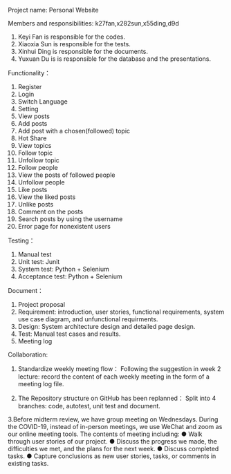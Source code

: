 Project name: 
Personal Website

Members and responsibilities: k27fan,x282sun,x55ding,d9d

1. Keyi Fan is responsible for the codes.
2. Xiaoxia Sun is responsible for the tests.
3. Xinhui Ding is responsible for the documents.
4. Yuxuan Du is is responsible for the database and the presentations.

Functionality：
1. Register
2. Login
3. Switch Language
4. Setting
5. View posts
6. Add posts
7. Add post with a chosen(followed) topic
8. Hot Share
9. View topics
10. Follow topic
11. Unfollow topic
12. Follow people
13. View the posts of followed people
14. Unfollow people
15. Like posts
16. View the liked posts
17. Unlike posts
18. Comment on the posts
19. Search posts by using the username
20. Error page for nonexistent users

Testing：
1. Manual test
2. Unit test: Junit
3. System test: Python + Selenium
4. Acceptance test: Python + Selenium

Document：
1. Project proposal
2. Requirement: introduction, user stories, functional requirements, system use case diagram, and unfunctional requirments. 
3. Design: System architecture design and detailed page design.
4. Test: Manual test cases and results.
5. Meeting log

Collaboration:
1. Standardize weekly meeting flow：
Following the suggestion in week 2 lecture: record the content of each weekly meeting in the form of a meeting log file.

2. The Repository structure on GitHub has been replanned：
Split into 4 branches: code, autotest, unit test and document.

3.Before midterm review, we have group meeting on Wednesdays. During the COVID-19, instead of in-person meetings, we use WeChat and zoom as our online meeting tools. The contents of meeting including: 
● Walk through user stories of our project.
● Discuss the progress we made, the difficulties we met, and the plans for the next week.
● Discuss completed tasks.
● Capture conclusions as new user stories, tasks, or comments in existing tasks.
